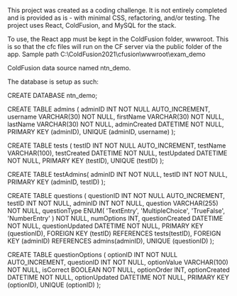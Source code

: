 This project was created as a coding challenge. It is not entirely completed and is provided as is - with minimal CSS, refactoring, and/or testing. The project uses React, ColdFusion, and MySQL for the stack. 

To use, the React app must be kept in the ColdFusion folder, wwwroot. This is so that the cfc files will run on the CF server via the public folder of the app. Sample path C:\ColdFusion2021\cfusion\wwwroot\exam_demo

ColdFusion data source named ntn_demo.

The database is setup as such:

CREATE DATABASE ntn_demo;

CREATE TABLE admins (
	adminID INT NOT NULL AUTO_INCREMENT,
    username VARCHAR(30) NOT NULL,
    firstName VARCHAR(30) NOT NULL,
    lastName VARCHAR(30) NOT NULL,
    adminCreated DATETIME NOT NULL,
    PRIMARY KEY (adminID),
    UNIQUE (adminID, username)
);

CREATE TABLE tests (
	testID INT NOT NULL AUTO_INCREMENT,
    testName VARCHAR(100),
    testCreated DATETIME NOT NULL,
    testUpdated DATETIME NOT NULL,
    PRIMARY KEY (testID),
    UNIQUE (testID)
);

CREATE TABLE testAdmins(
	adminID INT NOT NULL,
    testID INT NOT NULL,
    PRIMARY KEY (adminID, testID)
);

CREATE TABLE questions (
	questionID INT NOT NULL AUTO_INCREMENT,
    testID INT NOT NULL,
    adminID INT NOT NULL,
    question VARCHAR(255) NOT NULL,
    questionType ENUM(
		'TextEntry',
        'MultipleChoice',
        'TrueFalse',
        'NumberEntry'
	) NOT NULL,
    numOptions INT,
    questionCreated DATETIME NOT NULL,
    questionUpdated DATETIME NOT NULL,
    PRIMARY KEY (questionID),
    FOREIGN KEY (testID) REFERENCES tests(testID),
    FOREIGN KEY (adminID) REFERENCES admins(adminID),
    UNIQUE (questionID)
);

CREATE TABLE questionOptions (
	optionID INT NOT NULL AUTO_INCREMENT,
    questionID INT NOT NULL,
    optionValue VARCHAR(100) NOT NULL,
    isCorrect BOOLEAN NOT NULL,
    optionOrder INT,
    optionCreated DATETIME NOT NULL,
    optionUpdated DATETIME NOT NULL,
    PRIMARY KEY (optionID),
    UNIQUE (optionID)
);